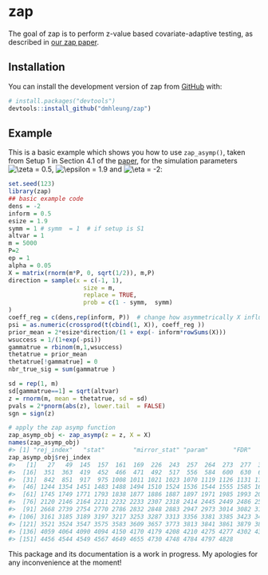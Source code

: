 
<!-- README.md is generated from README.Rmd. Please edit that file -->

# zap

<!-- badges: start -->
<!-- badges: end -->

The goal of zap is to perform z-value based covariate-adaptive testing,
as described in [our zap
paper](https://academic.oup.com/jrsssb/article/84/5/1886/7072884).

## Installation

You can install the development version of zap from
[GitHub](https://github.com/) with:

``` r
# install.packages("devtools")
devtools::install_github("dmhleung/zap")
```

## Example

This is a basic example which shows you how to use `zap_asymp()`, taken
from Setup 1 in Section 4.1 of the
[paper](https://academic.oup.com/jrsssb/article/84/5/1886/7072884), for
the simulation parameters
![\zeta = 0.5](https://latex.codecogs.com/png.image?%5Cdpi%7B110%7D&space;%5Cbg_white&space;%5Czeta%20%3D%200.5 "\zeta = 0.5"),
![\epsilon = 1.9](https://latex.codecogs.com/png.image?%5Cdpi%7B110%7D&space;%5Cbg_white&space;%5Cepsilon%20%3D%201.9 "\epsilon = 1.9")
and
![\eta = -2](https://latex.codecogs.com/png.image?%5Cdpi%7B110%7D&space;%5Cbg_white&space;%5Ceta%20%3D%20-2 "\eta = -2"):

``` r
set.seed(123)
library(zap)
## basic example code
dens = -2
inform = 0.5
esize = 1.9
symm = 1 # symm  = 1  # if setup is S1
altvar = 1
m = 5000
P=2
ep = 1
alpha = 0.05
X = matrix(rnorm(m*P, 0, sqrt(1/2)), m,P)
direction = sample(x = c(-1, 1),
                     size = m,
                     replace = TRUE,
                     prob = c(1 - symm,  symm)
)
coeff_reg = c(dens,rep(inform, P))  # change how asymmetrically X influence the probabilities
psi = as.numeric(crossprod(t(cbind(1, X)), coeff_reg ))
prior_mean = 2*esize*direction/(1 + exp(- inform*rowSums(X)))
wsuccess = 1/(1+exp(-psi))
gammatrue = rbinom(m,1,wsuccess)
thetatrue = prior_mean
thetatrue[!gammatrue] = 0
nbr_true_sig = sum(gammatrue )

sd = rep(1, m)
sd[gammatrue==1] = sqrt(altvar)
z = rnorm(m, mean = thetatrue, sd = sd)
pvals = 2*pnorm(abs(z), lower.tail  = FALSE)
sgn = sign(z) 

# apply the zap asymp function
zap_asymp_obj <- zap_asymp(z = z, X = X)
names(zap_asymp_obj)
#> [1] "rej_index"   "stat"        "mirror_stat" "param"       "FDR"
zap_asymp_obj$rej_index
#>   [1]   27   49  145  157  161  169  226  243  257  264  273  277  306  310  322
#>  [16]  351  363  419  452  466  471  492  517  556  584  600  630  693  732  749
#>  [31]  842  851  917  975 1008 1011 1021 1023 1070 1119 1126 1131 1139 1170 1198
#>  [46] 1244 1354 1451 1483 1488 1494 1510 1524 1536 1544 1555 1585 1661 1672 1696
#>  [61] 1745 1749 1771 1793 1838 1877 1886 1887 1897 1971 1985 1993 2039 2059 2099
#>  [76] 2120 2146 2164 2211 2232 2233 2307 2318 2414 2445 2449 2486 2527 2581 2663
#>  [91] 2668 2739 2754 2770 2786 2832 2848 2883 2947 2973 3014 3082 3100 3111 3146
#> [106] 3161 3185 3189 3197 3217 3253 3287 3313 3356 3381 3385 3423 3464 3512 3520
#> [121] 3521 3524 3547 3575 3583 3609 3657 3773 3813 3841 3861 3879 3889 3947 4041
#> [136] 4059 4064 4090 4094 4150 4170 4179 4208 4210 4275 4277 4302 4348 4397 4423
#> [151] 4456 4544 4549 4567 4649 4655 4730 4748 4784 4797 4828
```

This package and its documentation is a work in progress. My apologies
for any inconvenience at the moment!
